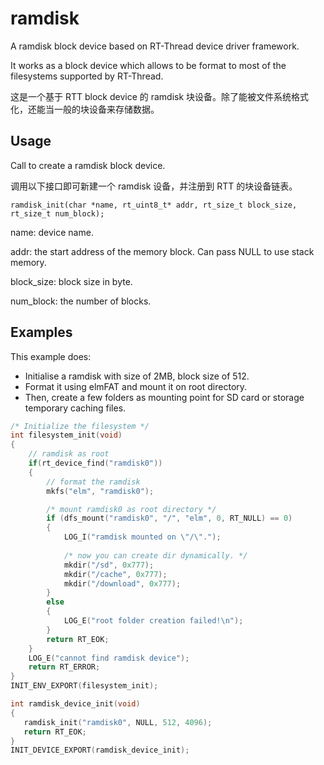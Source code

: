 # ramdisk
A ramdisk block device based on RT-Thread device driver framework.

It works as a block device which allows to be format to most of the filesystems supported by RT-Thread. 

这是一个基于 RTT block device 的 ramdisk 块设备。除了能被文件系统格式化，还能当一般的块设备来存储数据。

## Usage

Call to create a ramdisk block device.

调用以下接口即可新建一个 ramdisk 设备，并注册到 RTT 的块设备链表。

`ramdisk_init(char *name, rt_uint8_t* addr, rt_size_t block_size, rt_size_t num_block);` 

name: device name.

addr: the start address of the memory block. Can pass NULL to use stack memory.

block_size: block size in byte.

num_block: the number of blocks. 



## Examples

This example does:
- Initialise a ramdisk with size of 2MB, block size of 512. 
- Format it using elmFAT and mount it on root directory.
- Then, create a few folders as mounting point for SD card or storage temporary caching files. 

```C
/* Initialize the filesystem */
int filesystem_init(void)
{
    // ramdisk as root
    if(rt_device_find("ramdisk0"))
    {
        // format the ramdisk
        mkfs("elm", "ramdisk0");

        /* mount ramdisk0 as root directory */
        if (dfs_mount("ramdisk0", "/", "elm", 0, RT_NULL) == 0)
        {
            LOG_I("ramdisk mounted on \"/\".");
			
            /* now you can create dir dynamically. */
            mkdir("/sd", 0x777);
            mkdir("/cache", 0x777);
            mkdir("/download", 0x777);
        }
        else
        {
            LOG_E("root folder creation failed!\n");
        }
        return RT_EOK;
    }
    LOG_E("cannot find ramdisk device");
    return RT_ERROR;
}
INIT_ENV_EXPORT(filesystem_init);

int ramdisk_device_init(void)
{
   ramdisk_init("ramdisk0", NULL, 512, 4096);
   return RT_EOK;
}
INIT_DEVICE_EXPORT(ramdisk_device_init);

```

